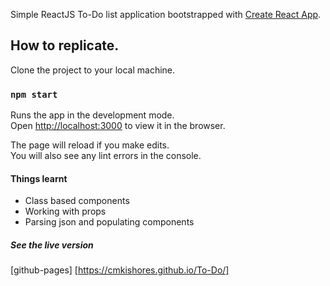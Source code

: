 Simple ReactJS To-Do list application bootstrapped with [Create React App](https://github.com/facebook/create-react-app).

## How to replicate. 

Clone the project to your local machine. 

### `npm start`

Runs the app in the development mode.<br />
Open [http://localhost:3000](http://localhost:3000) to view it in the browser.

The page will reload if you make edits.<br />
You will also see any lint errors in the console.

#### Things learnt

* Class based components 
* Working with props
* Parsing json and populating components 



##### See the live version 

[github-pages] [https://cmkishores.github.io/To-Do/]
